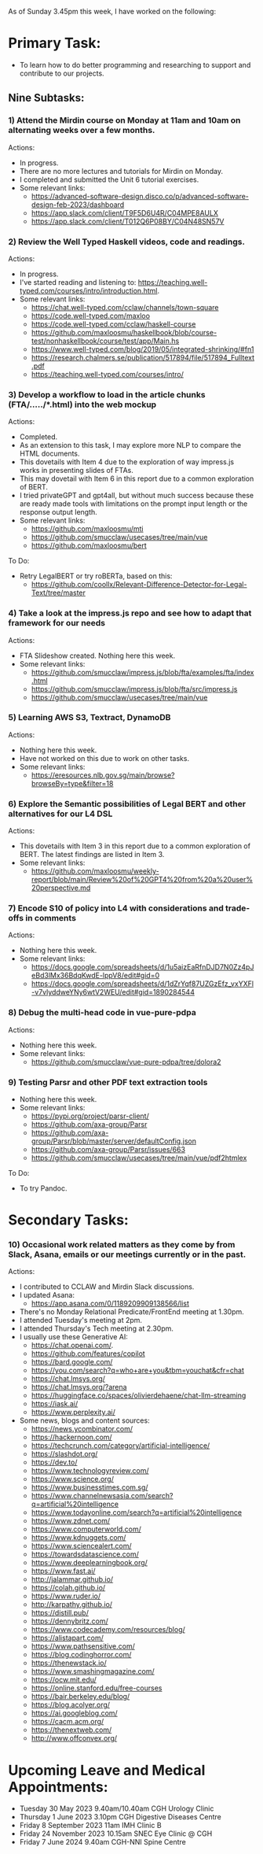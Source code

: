 As of Sunday 3.45pm this week, I have worked on the following:

# Primary Task:
- To learn how to do better programming and researching to support and contribute to our projects.

## Nine Subtasks:

### 1) Attend the Mirdin course on Monday at 11am and 10am on alternating weeks over a few months.
Actions:
- In progress.
- There are no more lectures and tutorials for Mirdin on Monday.
- I completed and submitted the Unit 6 tutorial exercises.  
- Some relevant links:
    - https://advanced-software-design.disco.co/p/advanced-software-design-feb-2023/dashboard
    - https://app.slack.com/client/T9F5D6U4R/C04MPE8AULX
    - https://app.slack.com/client/T012Q6P08BY/C04N48SN57V

### 2) Review the Well Typed Haskell videos, code and readings.
Actions:
- In progress.
- I've started reading and listening to: https://teaching.well-typed.com/courses/intro/introduction.html.
- Some relevant links:
    - https://chat.well-typed.com/cclaw/channels/town-square
    - https://code.well-typed.com/maxloo
    - https://code.well-typed.com/cclaw/haskell-course
    - https://github.com/maxloosmu/haskellbook/blob/course-test/nonhaskellbook/course/test/app/Main.hs
    - https://www.well-typed.com/blog/2019/05/integrated-shrinking/#fn1
    - https://research.chalmers.se/publication/517894/file/517894_Fulltext.pdf
    - https://teaching.well-typed.com/courses/intro/

### 3) Develop a workflow to load in the article chunks (FTA/...../*.html) into the web mockup
Actions:
- Completed.
- As an extension to this task, I may explore more NLP to compare the HTML documents.
- This dovetails with Item 4 due to the exploration of way impress.js works in presenting slides of FTAs.
- This may dovetail with Item 6 in this report due to a common exploration of BERT.
- I tried privateGPT and gpt4all, but without much success because these are ready made tools with limitations on the prompt input length or the response output length.
- Some relevant links:
    - https://github.com/maxloosmu/mti
    - https://github.com/smucclaw/usecases/tree/main/vue
    - https://github.com/maxloosmu/bert

To Do:
- Retry LegalBERT or try roBERTa, based on this:
    - https://github.com/coollx/Relevant-Difference-Detector-for-Legal-Text/tree/master

### 4) Take a look at the impress.js repo and see how to adapt that framework for our needs
Actions:
- FTA Slideshow created.  Nothing here this week.
- Some relevant links:
    - https://github.com/smucclaw/impress.js/blob/fta/examples/fta/index.html
    - https://github.com/smucclaw/impress.js/blob/fta/src/impress.js
    - https://github.com/smucclaw/usecases/tree/main/vue

### 5) Learning AWS S3, Textract, DynamoDB
Actions:
- Nothing here this week.
- Have not worked on this due to work on other tasks.
- Some relevant links:
    - https://eresources.nlb.gov.sg/main/browse?browseBy=type&filter=18

### 6) Explore the Semantic possibilities of Legal BERT and other alternatives for our L4 DSL
Actions:
- This dovetails with Item 3 in this report due to a common exploration of BERT.  The latest findings are listed in Item 3.
- Some relevant links:
    - https://github.com/maxloosmu/weekly-report/blob/main/Review%20of%20GPT4%20from%20a%20user%20perspective.md

### 7) Encode S10 of policy into L4 with considerations and trade-offs in comments
Actions:
- Nothing here this week.
- Some relevant links:
    - https://docs.google.com/spreadsheets/d/1u5aizEaRfnDJD7N0Zz4pJeBd3lMx36BdqKwdE-lppV8/edit#gid=0
    - https://docs.google.com/spreadsheets/d/1dZrYqf87UZGzEfz_vxYXFl-v7vlyddweYNy6wtV2WEU/edit#gid=1890284544

### 8) Debug the multi-head code in vue-pure-pdpa
Actions:
- Nothing here this week.  
- Some relevant links:
    - https://github.com/smucclaw/vue-pure-pdpa/tree/dolora2

### 9) Testing Parsr and other PDF text extraction tools
- Nothing here this week.
- Some relevant links:
    - https://pypi.org/project/parsr-client/
    - https://github.com/axa-group/Parsr
    - https://github.com/axa-group/Parsr/blob/master/server/defaultConfig.json
    - https://github.com/axa-group/Parsr/issues/663
    - https://github.com/smucclaw/usecases/tree/main/vue/pdf2htmlex

To Do:
- To try Pandoc.

# Secondary Tasks:

### 10) Occasional work related matters as they come by from Slack, Asana, emails or our meetings currently or in the past.
Actions:
- I contributed to CCLAW and Mirdin Slack discussions.
- I updated Asana:
    - https://app.asana.com/0/1189209909138566/list
- There's no Monday Relational Predicate/FrontEnd meeting at 1.30pm.
- I attended Tuesday's meeting at 2pm.
- I attended Thursday's Tech meeting at 2.30pm.
- I usually use these Generative AI:
    - https://chat.openai.com/.
    - https://github.com/features/copilot
    - https://bard.google.com/
    - https://you.com/search?q=who+are+you&tbm=youchat&cfr=chat
    - https://chat.lmsys.org/
    - https://chat.lmsys.org/?arena
    - https://huggingface.co/spaces/olivierdehaene/chat-llm-streaming
    - https://iask.ai/
    - https://www.perplexity.ai/
- Some news, blogs and content sources:
    - https://news.ycombinator.com/
    - https://hackernoon.com/
    - https://techcrunch.com/category/artificial-intelligence/
    - https://slashdot.org/
    - https://dev.to/
    - https://www.technologyreview.com/
    - https://www.science.org/
    - https://www.businesstimes.com.sg/
    - https://www.channelnewsasia.com/search?q=artificial%20intelligence
    - https://www.todayonline.com/search?q=artificial%20intelligence
    - https://www.zdnet.com/
    - https://www.computerworld.com/
    - https://www.kdnuggets.com/
    - https://www.sciencealert.com/
    - https://towardsdatascience.com/
    - https://www.deeplearningbook.org/
    - https://www.fast.ai/
    - http://jalammar.github.io/
    - https://colah.github.io/
    - https://www.ruder.io/
    - http://karpathy.github.io/
    - https://distill.pub/
    - https://dennybritz.com/
    - https://www.codecademy.com/resources/blog/
    - https://alistapart.com/
    - https://www.pathsensitive.com/
    - https://blog.codinghorror.com/
    - https://thenewstack.io/
    - https://www.smashingmagazine.com/
    - https://ocw.mit.edu/
    - https://online.stanford.edu/free-courses
    - https://bair.berkeley.edu/blog/
    - https://blog.acolyer.org/
    - https://ai.googleblog.com/
    - https://cacm.acm.org/
    - https://thenextweb.com/
    - http://www.offconvex.org/

# Upcoming Leave and Medical Appointments:
- Tuesday 30 May 2023 9.40am/10.40am CGH Urology Clinic
- Thursday 1 June 2023 3.10pm CGH Digestive Diseases Centre
- Friday 8 September 2023 11am IMH Clinic B
- Friday 24 November 2023 10.15am SNEC Eye Clinic @ CGH
- Friday 7 June 2024 9.40am CGH-NNI Spine Centre
